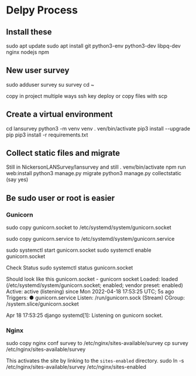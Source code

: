 # Delpy Process

## Install these
sudo apt update
sudo apt install git python3-env python3-dev libpq-dev nginx nodejs npm

## New user survey
sudo adduser survey
su survey
cd ~

copy in project multiple ways ssh key deploy or copy files with scp

## Create a virtual environment
cd lansurvey
python3 -m venv venv
. ven/bin/activate
pip3 install --upgrade pip
pip3 install -r requirements.txt

## Collect static files and migrate
Still in NickersonLANSurvey/lansurvey and still . venv/bin/activate
npm run web:install
python3 manage.py migrate
python3 manage.py collectstatic (say yes)

## Be sudo user or root is easier

### Gunicorn
sudo copy gunicorn.socket to /etc/systemd/system/gunicorn.socket

sudo copy gunicorn.service to /etc/systemd/system/gunicorn.service

sudo systemctl start gunicorn.socket
sudo systemctl enable gunicorn.socket

Check Status
sudo systemctl status gunicorn.socket

Should look like this
gunicorn.socket - gunicorn socket
     Loaded: loaded (/etc/systemd/system/gunicorn.socket; enabled; vendor preset: enabled)
     Active: active (listening) since Mon 2022-04-18 17:53:25 UTC; 5s ago
   Triggers: ● gunicorn.service
     Listen: /run/gunicorn.sock (Stream)
     CGroup: /system.slice/gunicorn.socket

Apr 18 17:53:25 django systemd[1]: Listening on gunicorn socket.



### Nginx
sudo copy nginx conf survey to /etc/nginx/sites-available/survey
cp survey /etc/nginx/sites-available/survey

This activates the site by linking to the `sites-enabled` directory.
sudo ln -s /etc/nginx/sites-available/survey /etc/nginx/sites-enabled



